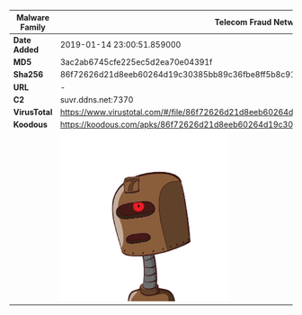| Malware Family | Telecom Fraud Network for South Koreans                      |
| -------------- | ------------------------------------------------------------ |
| **Date Added** | 2019-01-14 23:00:51.859000                                                   |
| **MD5**        | 3ac2ab6745cfe225ec5d2ea70e04391f                             |
| **Sha256**     | 86f72626d21d8eeb60264d19c30385bb89c36fbe8ff5b8c914a4a8d910000d76 |
| **URL**        | -                                                            |
| **C2**         | suvr.ddns.net:7370 |
| **VirusTotal** | https://www.virustotal.com/#/file/86f72626d21d8eeb60264d19c30385bb89c36fbe8ff5b8c914a4a8d910000d76/detection |
| **Koodous**    | https://koodous.com/apks/86f72626d21d8eeb60264d19c30385bb89c36fbe8ff5b8c914a4a8d910000d76 |
|                | ![](../assets/86f72626d21d8eeb60264d19c30385bb89c36fbe8ff5b8c914a4a8d910000d76.png) |